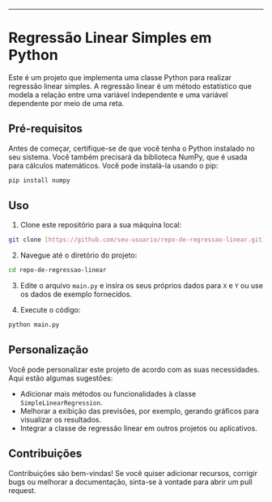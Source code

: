---

# Regressão Linear Simples em Python

Este é um projeto que implementa uma classe Python para realizar regressão linear simples. A regressão linear é um método estatístico que modela a relação entre uma variável independente e uma variável dependente por meio de uma reta.

## Pré-requisitos

Antes de começar, certifique-se de que você tenha o Python instalado no seu sistema. Você também precisará da biblioteca NumPy, que é usada para cálculos matemáticos. Você pode instalá-la usando o pip:

```bash
pip install numpy
```

## Uso

1. Clone este repositório para a sua máquina local:

```bash
git clone [https://github.com/seu-usuario/repo-de-regressao-linear.git](https://github.com/EdvaldoFilhoPro/SimpleLinearRegression/blob/main/Regress%C3%A3o_Linear_Simples.ipynb)
```

2. Navegue até o diretório do projeto:

```bash
cd repo-de-regressao-linear
```

3. Edite o arquivo `main.py` e insira os seus próprios dados para `X` e `Y` ou use os dados de exemplo fornecidos.

4. Execute o código:

```bash
python main.py
```

## Personalização

Você pode personalizar este projeto de acordo com as suas necessidades. Aqui estão algumas sugestões:

- Adicionar mais métodos ou funcionalidades à classe `SimpleLinearRegression`.
- Melhorar a exibição das previsões, por exemplo, gerando gráficos para visualizar os resultados.
- Integrar a classe de regressão linear em outros projetos ou aplicativos.

## Contribuições

Contribuições são bem-vindas! Se você quiser adicionar recursos, corrigir bugs ou melhorar a documentação, sinta-se à vontade para abrir um pull request.

